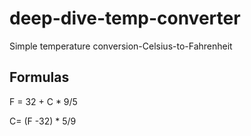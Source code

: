 # deep-dive-temp-converter
Simple temperature conversion-Celsius-to-Fahrenheit

## Formulas
F = 32 + C * 9/5

C= (F -32) * 5/9
